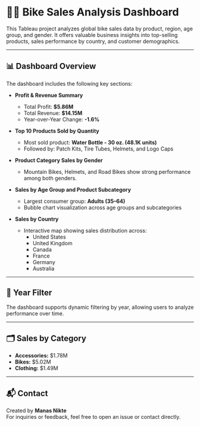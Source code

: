# 🚴‍♂️ Bike Sales Analysis Dashboard

This Tableau project analyzes global bike sales data by product, region, age group, and gender. It offers valuable business insights into top-selling products, sales performance by country, and customer demographics.

---

## 📊 Dashboard Overview

The dashboard includes the following key sections:

- **Profit & Revenue Summary**  
  - Total Profit: **$5.86M**  
  - Total Revenue: **$14.15M**  
  - Year-over-Year Change: **-1.6%**

- **Top 10 Products Sold by Quantity**  
  - Most sold product: **Water Bottle - 30 oz. (48.1K units)**  
  - Followed by: Patch Kits, Tire Tubes, Helmets, and Logo Caps

- **Product Category Sales by Gender**  
  - Mountain Bikes, Helmets, and Road Bikes show strong performance among both genders.

- **Sales by Age Group and Product Subcategory**  
  - Largest consumer group: **Adults (35–64)**  
  - Bubble chart visualization across age groups and subcategories

- **Sales by Country**  
  - Interactive map showing sales distribution across:
    - United States
    - United Kingdom
    - Canada
    - France
    - Germany
    - Australia

---

## 📅 Year Filter

The dashboard supports dynamic filtering by year, allowing users to analyze performance over time.

---

## 🗂 Sales by Category

- **Accessories:** $1.78M  
- **Bikes:** $5.02M  
- **Clothing:** $1.49M

---

## 📬 Contact

Created by **Manas Nikte**  
For inquiries or feedback, feel free to open an issue or contact directly.

